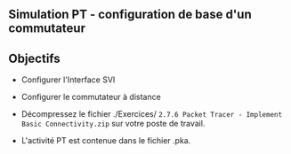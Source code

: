 ## Simulation PT  - configuration  de base d'un commutateur

## Objectifs

- Configurer l'Interface SVI 

- Configurer le commutateur à distance

- Décompressez le fichier ./Exercices/ ```2.7.6 Packet Tracer - Implement Basic Connectivity.zip``` sur votre poste de travail.

- L'activité  PT est contenue dans le fichier .pka. 
